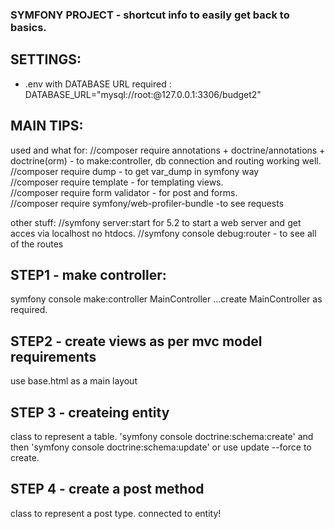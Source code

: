 ### SYMFONY PROJECT - shortcut info to easily get back to basics.

## SETTINGS:

- .env with DATABASE URL required : DATABASE_URL="mysql://root:@127.0.0.1:3306/budget2"

## MAIN TIPS:

used and what for:
//composer require annotations + doctrine/annotations + doctrine(orm) - to make:controller, db connection and routing working well.  
//composer require dump - to get var_dump in symfony way  
//composer require template - for templating views.  
//composer require form validator - for post and forms.  
//composer require symfony/web-profiler-bundle -to see requests

other stuff:
//symfony server:start for 5.2 to start a web server and get acces via localhost no htdocs.
//symfony console debug:router - to see all of the routes

## STEP1 - make controller:

symfony console make:controller MainController
...create MainController as required.

## STEP2 - create views as per mvc model requirements

use base.html as a main layout

## STEP 3 - createing entity

class to represent a table.
'symfony console doctrine:schema:create' and then 'symfony console doctrine:schema:update' or use update --force to create.

## STEP 4 - create a post method

class to represent a post type. connected to entity!
